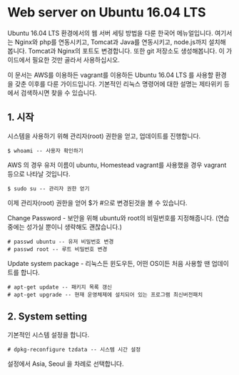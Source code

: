 # Web server on Ubuntu 16.04 LTS

Ubuntu 16.04 LTS 환경에서의 웹 서버 세팅 방법을 다룬 한국어 메뉴얼입니다. 여기서는 Nginx와 php를 연동시키고, Tomcat과 Java를 연동시키고, node.js까지 설치해 봅니다. Tomcat과 Nginx의 포트도 변경합니다. 또한 git 저장소도 생성해봅니다. 이 가이드에서 필요한 것만 골라서 사용하십시오.

이 문서는 AWS를 이용하든 vagrant를 이용하든 Ubuntu 16.04 LTS 를 사용할 환경을 갖춘 이후를 다룬 가이드입니다. 기본적인 리눅스 명령어에 대한 설명는 제타위키 등에서 검색하시면 찾을 수 있습니다.

## 1. 시작

시스템을 사용하기 위해 관리자(root) 권한을 얻고, 업데이트를 진행합니다.

```
$ whoami -- 사용자 확인하기
```

AWS 의 경우 유저 이름이 ubuntu,  Homestead vagrant를 사용했을 경우 vagrant 등으로 나타날 것입니다.
```
$ sudo su -- 관리자 권한 얻기
```

이제 관리자(root) 권한을 얻어 $가 #으로 변경된것을 볼 수 있습니다.

Change Password - 보안을 위해 ubuntu와 root의 비밀번호를 지정해줍니다. (연습중에는 성가실 뿐이니 생략해도 괜찮습니다.)
```
# passwd ubuntu -- 유저 비밀번호 변경
# passwd root -- 루트 비밀번호 변경
```

Update system package - 리눅스든 윈도우든, 어떤 OS이든 처음 사용할 땐 업데이트를 합니다.
```
# apt-get update -- 패키지 목록 갱신
# apt-get upgrade -- 현재 운영체제에 설치되어 있는 프로그램 최신버전패치
```

## 2. System setting

기본적인 시스템 설정을 합니다.
```
# dpkg-reconfigure tzdata -- 시스템 시간 설정
```
설정에서 Asia, Seoul 을 차례로 선택합니다.




